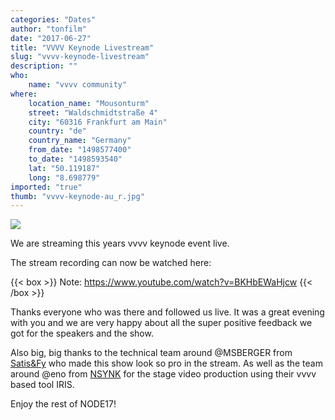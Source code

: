 ```yaml
---
categories: "Dates"
author: "tonfilm"
date: "2017-06-27"
title: "VVVV Keynode Livestream"
slug: "vvvv-keynode-livestream"
description: ""
who: 
    name: "vvvv community"
where: 
    location_name: "Mousonturm"
    street: "Waldschmidtstraße 4"
    city: "60316 Frankfurt am Main"
    country: "de"
    country_name: "Germany"
    from_date: "1498577400"
    to_date: "1498593540"
    lat: "50.119187"
    long: "8.698779"
imported: "true"
thumb: "vvvv-keynode-au_r.jpg"
---
```



![](vvvv-keynode-au_r.jpg)

We are streaming this years vvvv keynode event live.

The stream recording can now be watched here:

{{< box >}}
Note:
https://www.youtube.com/watch?v=BKHbEWaHjcw
{{< /box >}}

Thanks everyone who was there and followed us live.
It was a great evening with you and we are very happy about all the super positive feedback we got for the speakers and the show.

Also big, big thanks to the technical team around @MSBERGER from [Satis&Fy](https://vvvv.org/businesses/satisfy-ag-deutschland) who made this show look so pro in the stream. As well as the team around @eno from [NSYNK](https://vvvv.org/businesses/nsynk-gesellschaft-f%C3%BCr-kunst-und-technik) for the stage video production using their vvvv based tool IRIS.


Enjoy the rest of NODE17!